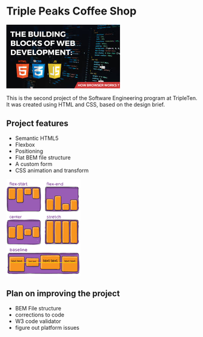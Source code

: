 # Triple Peaks Coffee Shop

![Image](./images/building%20blocks%20of%20web%20development.jpg)

This is the second project of the Software Engineering program at TripleTen. It was created using HTML and CSS, based on the design brief.

## Project features

- Semantic HTML5
- Flexbox
- Positioning
- Flat BEM file structure
- A custom form
- CSS animation and transform

![Image](./images/flexbox.png)

## Plan on improving the project

- BEM File structure
- corrections to code
- W3 code validator
- figure out platform issues
